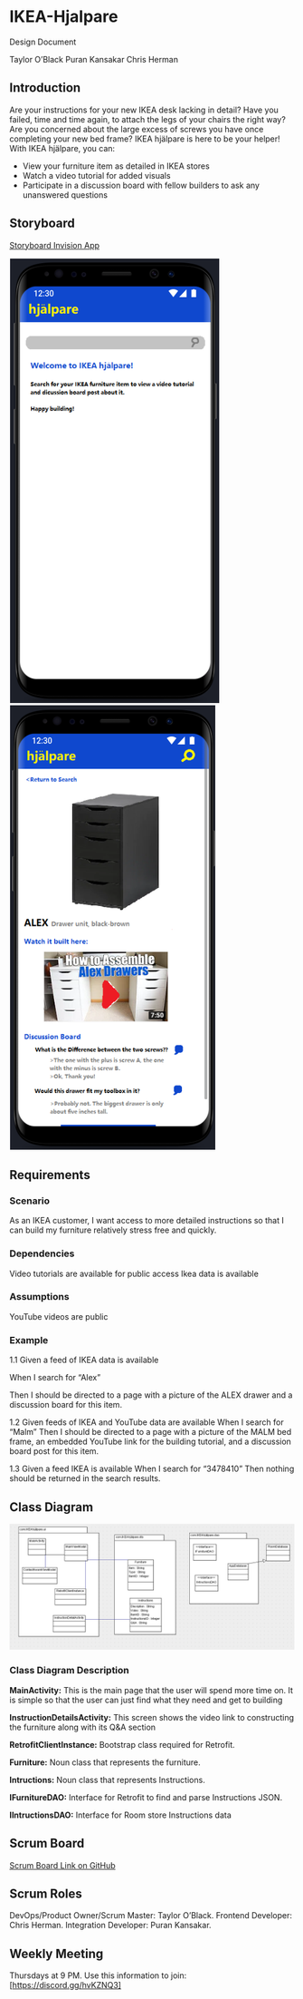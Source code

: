 # IKEA-Hjalpare

Design Document

Taylor O’Black
Puran Kansakar
Chris Herman

## Introduction

Are your instructions for your new IKEA desk lacking in detail? Have you failed, time and time again, to attach the legs of your chairs the right way? Are you concerned about the large excess of screws you have once completing your new bed frame? IKEA hjälpare is here to be your helper!
With IKEA hjälpare, you can:
- View your furniture item as detailed in IKEA stores
- Watch a video tutorial for added visuals 
- Participate in a discussion board with fellow builders to ask any unanswered questions

## Storyboard

[Storyboard Invision App](https://invis.io/YGXI5WF289Q)

![](images/Screenimage1.PNG)
![](images/Screenimage2.PNG)

## Requirements

### Scenario
As an IKEA customer, I want access to more detailed instructions so that I can build my furniture relatively stress free and quickly. 

### Dependencies
Video tutorials are available for public access 
Ikea data is available 

### Assumptions
YouTube videos are public

### Example
1.1 Given a feed of IKEA data is available

When I search for “Alex”

Then I should be directed to a page with a picture of the ALEX drawer and a discussion board for this item.

1.2 Given feeds of IKEA and YouTube data are available
When I search for “Malm”
Then I should be directed to a page with a picture of the MALM bed frame, an embedded YouTube link for the building tutorial, and a discussion board post for this item.

1.3 Given a feed IKEA is available
When I search for “3478410”
Then nothing should be returned in the search results.

## Class Diagram

![](images/class_diagram.PNG)

### Class Diagram Description

**MainActivity:** This is the main page that the user will spend more time on. It is simple so that the user can just find what they need and get to building

**InstructionDetailsActivity:** This screen shows the video link to constructing the furniture along with its Q&A section

**RetrofitClientInstance:** Bootstrap class required for Retrofit.

**Furniture:** Noun class that represents the furniture.

**Intructions:** Noun class that represents Instructions.

**IFurnitureDAO:** Interface for Retrofit to find and parse Instructions JSON.

**IIntructionsDAO:** Interface for Room store Instructions data

## Scrum Board

[Scrum Board Link on GitHub](https://github.com/orgs/hjalpare/projects/1)

## Scrum Roles

DevOps/Product Owner/Scrum Master: Taylor O’Black.
Frontend Developer: Chris Herman.
Integration Developer: Puran Kansakar.

## Weekly Meeting

Thursdays at 9 PM. Use this information to join: [https://discord.gg/hvKZNQ3]


